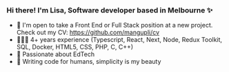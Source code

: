 ### Hi there! I'm Lisa, Software developer based in Melbourne :sparkles: 

- 🙌 I'm open to take a Front End or Full Stack position at a new project. Check out my CV: https://github.com/mangupli/cv
- 👩🏻‍💻 4+ years experience (Typescript, React, Next, Node, Redux Toolkit, SQL, Docker, HTML5, CSS, PHP, C, C++)
- 👾 Passionate about EdTech
- 🌱 Writing code for humans, simplicity is my beauty


<!--<table style="border: none">
  <tr>
    <td><b>Latest work on interfaces</b></td>
    <td><b>Projects of Ecole 42</b></td>
  </tr>
  <tr>
    <td><img src="https://github-readme-stats.vercel.app/api/pin/?username=mangupli&repo=marvel-catalog"/></td>
    <td><img src="https://github-readme-stats.vercel.app/api/pin/?username=mangupli&repo=42_containers"/></td>
  </tr>
  <tr>
    <td> <img src="https://github-readme-stats.vercel.app/api/pin/?username=mangupli&repo=waterfall-flexbox-layout"/></td>
     <td><img src="https://github-readme-stats.vercel.app/api/pin/?username=mangupli&repo=minishell"/></td>
  </tr>
  <tr>
    <td><img src="https://github-readme-stats.vercel.app/api/pin/?username=mangupli&repo=employees-app"/></td>
    <td><img src="https://github-readme-stats.vercel.app/api/pin/?username=mangupli&repo=42_services"/></td>
  </tr>
   <tr>
    <td><img src="https://github-readme-stats.vercel.app/api/pin/?username=mangupli&repo=currency-converter"/></td>
    <td><img src="https://github-readme-stats.vercel.app/api/pin/?username=mangupli&repo=42_ft_printf"/></td>
  </tr> 
  <tr>
    <td><img src="https://github-readme-stats.vercel.app/api/pin/?username=mangupli&repo=prepared-meals-delivery-website"/></td>
    <td><img src="https://github-readme-stats.vercel.app/api/pin/?username=mangupli&repo=42_ft_printf"/></td>
  </tr> 
  <tr>
    <td>and more...</td>
    <td>and more...</td>
  </tr>
  <tr>
    <td><b>Working with algorithms</b></td>
    <td></td>
  </tr>
  <tr>
    <td><img src="https://github-readme-stats.vercel.app/api/pin/?username=mangupli&repo=quicksort"/></td>
    <td></td>
  </tr>
  <tr>
    <td><img src="https://github-readme-stats.vercel.app/api/pin/?username=mangupli&repo=42_philosophers"/></td>
    <td></td>
  </tr>
 
</table> -->


<!--

List of icons:
https://gist.github.com/rxaviers/7360908
example of stats api colors
   <img src="https://github-readme-stats.vercel.app/api/pin/?username=mangupli&repo=42_ft_printf&theme=react&bg_color=1F222E&title_color=F85D7F&hide_border=true&icon_color=F8D866&show_icons=false&show_description=false"/

INSPO HERE https://towardsdatascience.com/enrich-your-github-profile-with-these-tips-272fa1eafe05



- 🌱 I’m currently learning ...
- 👯 I’m looking to collaborate on ...
- 🤔 I’m looking for help with ...
- 💬 Ask me about ...
- 📫 How to reach me: ...
- 😄 Pronouns: ...
- ⚡ Fun fact: ...
-->

